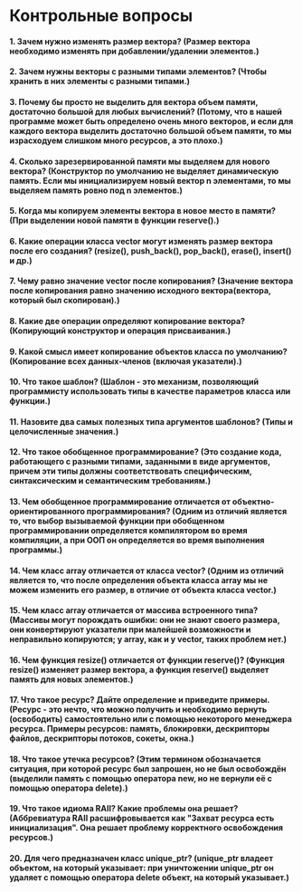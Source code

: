 # Контрольные вопросы

#### 1. Зачем нужно изменять размер вектора? (Размер вектора необходимо изменять при добавлении/удалении элементов.)

#### 2. Зачем нужны векторы с разными типами элементов? (Чтобы хранить в них элементы с разными типами.)

#### 3. Почему бы просто не выделить для вектора объем памяти, достаточно большой для любых вычислений? (Потому, что в нашей программе может быть определено очень много векторов, и если для каждого вектора выделить достаточно большой объем памяти, то мы израсходуем слишком много ресурсов, а это плохо.)

#### 4. Сколько зарезервированной памяти мы выделяем для нового вектора? (Конструктор по умолчанию не выделяет динамическую память. Если мы инициализируем новый вектор n элементами, то мы выделяем память ровно под n элементов.)

#### 5. Когда мы копируем элементы вектора в новое место в памяти? (При выделении новой памяти в функции reserve().)

#### 6. Какие операции класса vector могут изменять размер вектора после его создания? (resize(), push_back(), pop_back(), erase(), insert() и др.)

#### 7. Чему равно значение vector после копирования? (Значение вектора после копирования равно значению исходного вектора(вектора, который был скопирован).)

#### 8. Какие две операции определяют копирование вектора? (Копирующий конструктор и операция присваивания.)

#### 9. Какой смысл имеет копирование объектов класса по умолчанию? (Копирование всех данных-членов (включая указатели).)

#### 10. Что такое шаблон? (Шаблон - это механизм, позволяющий программисту использовать типы в качестве параметров класса или функции.)

#### 11. Назовите два самых полезных типа аргументов шаблонов? (Типы и целочисленные значения.)

#### 12. Что такое обобщенное программирование? (Это создание кода, работающего с разными типами, заданными в виде аргументов, причем эти типы должны соответствовать специфическим, синтаксическим и семантическим требованиям.)

#### 13. Чем обобщенное программирование отличается от объектно-ориентированного программирования? (Одним из отличий является то, что выбор вызываемой функции при обобщенном программировании определяется компилятором во время компиляции, а при ООП он определяется во время выполнения программы.)

#### 14. Чем класс array отличается от класса vector? (Одним из отличий является то, что после определения объекта класса array мы не можем изменить его размер, в отличие от объекта класса vector.)

#### 15. Чем класс array отличается от массива встроенного типа? (Массивы могут порождать ошибки: они не знают своего размера, они конвертируют указатели при малейшей возможности и неправильно копируются; у array, как и у vector, таких проблем нет.)

#### 16. Чем функция resize() отличается от функции reserve()? (Функция resize() изменяет размер вектора, а функция reserve() выделяет память для новых элементов.)

#### 17. Что такое ресурс? Дайте определение и приведите примеры. (Ресурс - это нечто, что можно получить и необходимо вернуть (освободить) самостоятельно или с помощью некоторого менеджера ресурса. Примеры ресурсов: память, блокировки, дескрипторы файлов, дескрипторы потоков, сокеты, окна.)

#### 18. Что такое утечка ресурсов? (Этим термином обозначается ситуация, при которой ресурс был запрошен, но не был освобождён (выделили память с помощью оператора new, но не вернули её с помощью оператора delete).)

#### 19. Что такое идиома RAII? Какие проблемы она решает? (Аббревиатура RAII расшифровывается как "Захват ресурса есть инициализация". Она решает проблему корректного освобождения ресурсов.)

#### 20. Для чего предназначен класс unique_ptr? (unique_ptr владеет объектом, на который указывает: при уничтожении unique_ptr он удаляет с помощью оператора delete объект, на который указывает.)
